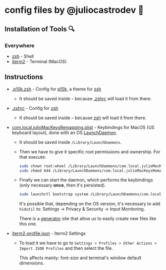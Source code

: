 # config files by @juliocastrodev 🚀

## Installation of Tools 🔍

### Everywhere
- [zsh] - Shell
- [iterm2] - Terminal (MacOS)

## Instructions
- [.p10k.zsh] - Config for [p10k], a theme for [zsh]

  - It should be saved inside `~` because [.zshrc] will load it from there.

- [.zshrc] - Config for [zsh]

  - It should be saved inside `~` because [zsh] will load it from there.

- [com.local.julioMacKeysRemapping.plist] - Keybindings for MacOS (US keyboard layout), done with an OS [LaunchDaemon][launchDaemon].
  - It should be saved inside `/Library/LaunchDaemons`.
  - Then we have to give it specific root permissions and ownership. For that execute:
    ```sh
    sudo chown root:wheel /Library/LaunchDaemons/com.local.julioMacKeysRemapping.plist
    sudo chmod 644 /Library/LaunchDaemons/com.local.julioMacKeysRemapping.plist
    ```
  - Finally we can start the daemon, which performs the keybindings (only necessary **once**, then it's persisted).
    ```sh
    sudo launchctl bootstrap system /Library/LaunchDaemons/com.local.julioMacKeysRemapping.plist
    ```
    It's possible that, depending on the OS version, it's necessary to add `hidutil` to: Settings -> Privacy & Security -> Input Monitoring.

    There is a [generator][macKeysRemappingGenerator] site that allow us to easily create new files like this one.

- [iterm2-profile.json] - Iterm2 Settings

  - To load it we have to go to `Settings > Profiles > Other Actions > Import JSON Profiles` and then select the file.
  
    This affects mainly: font-size and terminal's window default dimensions.


<!-- References -->
[zsh]: https://www.zsh.org/
[zplug]: https://github.com/zplug/zplug
[iterm2]: https://github.com/gnachman/iTerm2
[p10k]: https://github.com/romkatv/powerlevel10k
[macKeysRemappingGenerator]: https://github.com/amarsyla/hidutil-key-remapping-generator
[launchDaemon]: https://developer.apple.com/library/archive/documentation/MacOSX/Conceptual/BPSystemStartup/Chapters/CreatingLaunchdJobs.html

[.p10k.zsh]: .p10k.zsh
[.zshrc]: .zshrc
[iterm2-profile.json]: iterm2-profile.json
[com.local.julioMacKeysRemapping.plist]: com.local.julioMacKeysRemapping.plist
